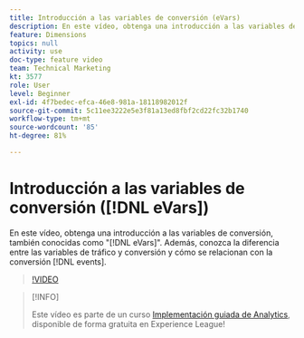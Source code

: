 ```yaml
---
title: Introducción a las variables de conversión (eVars)
description: En este vídeo, obtenga una introducción a las variables de conversión, también conocidas como "eVars". Además, conozca la diferencia entre las variables de tráfico y conversión y cómo se relacionan con los eventos de conversión.
feature: Dimensions
topics: null
activity: use
doc-type: feature video
team: Technical Marketing
kt: 3577
role: User
level: Beginner
exl-id: 4f7bedec-efca-46e8-981a-18118982012f
source-git-commit: 5c11ee3222e5e3f81a13ed8fbf2cd22fc32b1740
workflow-type: tm+mt
source-wordcount: '85'
ht-degree: 81%

---
```


# Introducción a las variables de conversión ([!DNL eVars])

En este vídeo, obtenga una introducción a las variables de conversión, también conocidas como &quot;[!DNL eVars]&quot;. Además, conozca la diferencia entre las variables de tráfico y conversión y cómo se relacionan con la conversión [!DNL events].

>[!VIDEO](https://video.tv.adobe.com/v/28759/?quality=12)

>[!INFO]
>
> Este vídeo es parte de un curso [Implementación guiada de Analytics](https://experienceleague.adobe.com/?recommended=Analytics-D-1-2019.1), disponible de forma gratuita en Experience League!